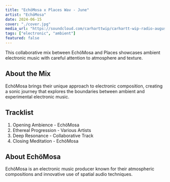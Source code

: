 ```yaml
---
title: "EchöMosa x Places Wav - June"
artist: "EchöMosa"
date: 2024-06-15
cover: "./cover.jpg"
media_url: "https://soundcloud.com/carharttwip/carhartt-wip-radio-august-2025"
tags: ["electronic", "ambient"]
featured: false
---
```


This collaborative mix between EchöMosa and Places showcases ambient electronic music with careful attention to atmosphere and texture.

## About the Mix

EchöMosa brings their unique approach to electronic composition, creating a sonic journey that explores the boundaries between ambient and experimental electronic music.

## Tracklist

1. Opening Ambience - EchöMosa
2. Ethereal Progression - Various Artists
3. Deep Resonance - Collaborative Track
4. Closing Meditation - EchöMosa

## About EchöMosa

EchöMosa is an electronic music producer known for their atmospheric compositions and innovative use of spatial audio techniques.